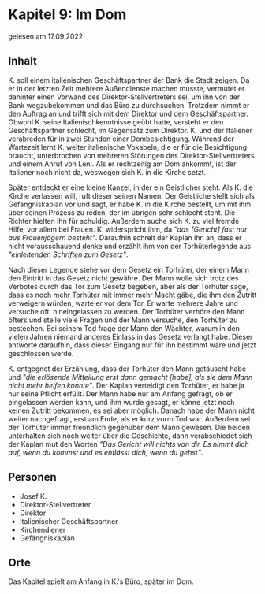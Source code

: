 # Kapitel 9: Im Dom

gelesen am 17.09.2022

## Inhalt

K. soll einem italienischen Geschäftspartner der Bank die Stadt zeigen.
Da er in der letzten Zeit mehrere Außendienste machen musste, vermutet er dahinter einen Vorwand des Direktor-Stellvertreters sei, um ihn von der Bank wegzubekommen und das Büro zu durchsuchen.
Trotzdem nimmt er den Auftrag an und trifft sich mit dem Direktor und dem Geschäftspartner.
Obwohl K. seine Italienischkenntnisse geübt hatte, versteht er den Geschäftspartner schlecht, im Gegensatz zum Direktor.
K. und der Italiener verabreden für in zwei Stunden einer Dombesichtigung.
Während der Wartezeit lernt K. weiter italienische Vokabeln, die er für die Besichtigung braucht, unterbrochen von mehreren Störungen des Direktor-Stellvertreters und einem Anruf von Leni.
Als er rechtzeitig am Dom ankommt, ist der Italiener noch nicht da, weswegen sich K. in die Kirche setzt.

Später entdeckt er eine kleine Kanzel, in der ein Geistlicher steht.
Als K. die Kirche verlassen will, ruft dieser seinen Namen.
Der Geistliche stellt sich als Gefängniskaplan vor und sagt, er habe K. in die Kirche bestellt, um mit ihm über seinen Prozess zu reden, der im übrigen sehr schlecht steht.
Die Richter hielten ihn für schuldig.
Außerdem suche sich K. zu viel fremde Hilfe, vor allem bei Frauen.
K. widerspricht ihm, da _"das \[Gericht] fast nur aus Frauenjägern besteht"_.
Daraufhin schreit der Kaplan ihn an, dass er nicht vorausschauend denke und erzählt ihm von der Torhüterlegende aus _"einleitenden Schriften zum Gesetz"_.

Nach dieser Legende stehe vor dem Gesetz ein Torhüter, der einem Mann den Eintritt in das Gesetz nicht gewähre.
Der Mann wolle sich trotz des Verbotes durch das Tor zum Gesetz begeben, aber als der Torhüter sage, dass es noch mehr Torhüter mit immer mehr Macht gäbe, die ihm den Zutritt verweigern würden, warte er vor dem Tor.
Er warte mehrere Jahre und versuche oft, hineingelassen zu werden.
Der Torhüter verhöre den Mann öfters und stelle viele Fragen und der Mann versuche, den Torhüter zu bestechen.
Bei seinem Tod frage der Mann den Wächter, warum in den vielen Jahren niemand anderes Einlass in das Gesetz verlangt habe.
Dieser antworte daraufhin, dass dieser Eingang nur für ihn bestimmt wäre und jetzt geschlossen werde.

K. entgegnet der Erzählung, dass der Torhüter den Mann getäuscht habe und _"die erlösende Mitteilung erst dann gemacht \[habe], als sie dem Mann nicht mehr helfen konnte"_.
Der Kaplan verteidigt den Torhüter, er habe ja nur seine Pflicht erfüllt.
Der Mann habe nur am Anfang gefragt, ob er eingelassen werden kann, und ihm wurde gesagt, er könne jetzt noch keinen Zutritt bekommen, es sei aber möglich.
Danach habe der Mann nicht weiter nachgefragt, erst am Ende, als er kurz vorm Tod war.
Außerdem sei der Torhüter immer freundlich gegenüber dem Mann gewesen.
Die beiden unterhalten sich noch weiter über die Geschichte, dann verabschiedet sich der Kaplan mut den Worten _"Das Gericht will nichts von dir.
Es nimmt dich auf, wenn du kommst und es entlässt dich, wenn du gehst"_.


## Personen

- Josef K.
- Direktor-Stellvertreter
- Direktor
- italienischer Geschäftspartner
- Kirchendiener
- Gefängniskaplan

## Orte

Das Kapitel spielt am Anfang in K.'s Büro, später im Dom.
